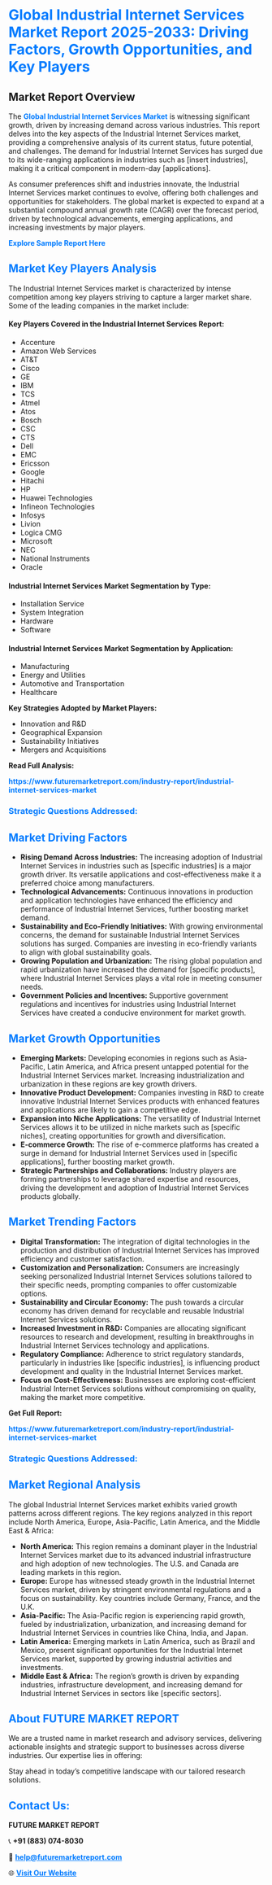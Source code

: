 <h1 style="color: #007BFF;">Global Industrial Internet Services Market Report 2025-2033: Driving Factors, Growth Opportunities, and Key Players</h1>

<section id="overview">
<h2>Market Report Overview</h2>
<p>The <a href="https://www.futuremarketreport.com/industry-report/industrial-internet-services-market" style="color: #007BFF; text-decoration: none;"><strong>Global Industrial Internet Services Market</strong></a> is witnessing significant growth, driven by increasing demand across various industries. This report delves into the key aspects of the Industrial Internet Services market, providing a comprehensive analysis of its current status, future potential, and challenges. The demand for Industrial Internet Services has surged due to its wide-ranging applications in industries such as [insert industries], making it a critical component in modern-day [applications].</p>
<p>As consumer preferences shift and industries innovate, the Industrial Internet Services market continues to evolve, offering both challenges and opportunities for stakeholders. The global market is expected to expand at a substantial compound annual growth rate (CAGR) over the forecast period, driven by technological advancements, emerging applications, and increasing investments by major players.</p>
</section>

<section id="overview">
<p><a href="https://www.futuremarketreport.com/request-sample/reportId=63247" style="color: #007BFF; text-decoration: none;"><strong>Explore Sample Report Here</strong></a></p>
</section>

<section id="key-players">
<h2 style="color: #007BFF;">Market Key Players Analysis</h2>
<p>The Industrial Internet Services market is characterized by intense competition among key players striving to capture a larger market share. Some of the leading companies in the market include:</p>
<h4>Key Players Covered in the Industrial Internet Services Report:</h4>
<ul><li>Accenture</li><li>Amazon Web Services</li><li>AT&amp;T</li><li>Cisco</li><li>GE</li><li>IBM</li><li>TCS</li><li>Atmel</li><li>Atos</li><li>Bosch</li><li>CSC</li><li>CTS</li><li>Dell</li><li>EMC</li><li>Ericsson</li><li>Google</li><li>Hitachi</li><li>HP</li><li>Huawei Technologies</li><li>Infineon Technologies</li><li>Infosys</li><li>Livion</li><li>Logica CMG</li><li>Microsoft</li><li>NEC</li><li>National Instruments</li><li>Oracle</li></ul>
<h4>Industrial Internet Services Market Segmentation by Type:</h4>
<ul><li>Installation Service</li><li>System Integration</li><li>Hardware</li><li>Software</li></ul>

<h4>Industrial Internet Services Market Segmentation by Application:</h4>
<ul><li>Manufacturing</li><li>Energy and Utilities</li><li>Automotive and Transportation</li><li>Healthcare</li></ul>
<p><strong>Key Strategies Adopted by Market Players:</strong></p>
<ul>
<li>Innovation and R&D</li>
<li>Geographical Expansion</li>
<li>Sustainability Initiatives</li>
<li>Mergers and Acquisitions</li>
</ul>
</section>

<section>
<p><strong>Read Full Analysis: </strong></p><a href="https://www.futuremarketreport.com/industry-report/industrial-internet-services-market" style="color: #007BFF; text-decoration: none;"><strong>https://www.futuremarketreport.com/industry-report/industrial-internet-services-market</strong></a>
<h3 style="color: #007BFF;">Strategic Questions Addressed:</h3>
</section>

<section id="driving-factors">
<h2 style="color: #007BFF;">Market Driving Factors</h2>
<ul>
<li><strong>Rising Demand Across Industries:</strong> The increasing adoption of Industrial Internet Services in industries such as [specific industries] is a major growth driver. Its versatile applications and cost-effectiveness make it a preferred choice among manufacturers.</li>
<li><strong>Technological Advancements:</strong> Continuous innovations in production and application technologies have enhanced the efficiency and performance of Industrial Internet Services, further boosting market demand.</li>
<li><strong>Sustainability and Eco-Friendly Initiatives:</strong> With growing environmental concerns, the demand for sustainable Industrial Internet Services solutions has surged. Companies are investing in eco-friendly variants to align with global sustainability goals.</li>
<li><strong>Growing Population and Urbanization:</strong> The rising global population and rapid urbanization have increased the demand for [specific products], where Industrial Internet Services plays a vital role in meeting consumer needs.</li>
<li><strong>Government Policies and Incentives:</strong> Supportive government regulations and incentives for industries using Industrial Internet Services have created a conducive environment for market growth.</li>
</ul>
</section>

<section id="growth-opportunities">
<h2 style="color: #007BFF;">Market Growth Opportunities</h2>
<ul>
<li><strong>Emerging Markets:</strong> Developing economies in regions such as Asia-Pacific, Latin America, and Africa present untapped potential for the Industrial Internet Services market. Increasing industrialization and urbanization in these regions are key growth drivers.</li>
<li><strong>Innovative Product Development:</strong> Companies investing in R&D to create innovative Industrial Internet Services products with enhanced features and applications are likely to gain a competitive edge.</li>
<li><strong>Expansion into Niche Applications:</strong> The versatility of Industrial Internet Services allows it to be utilized in niche markets such as [specific niches], creating opportunities for growth and diversification.</li>
<li><strong>E-commerce Growth:</strong> The rise of e-commerce platforms has created a surge in demand for Industrial Internet Services used in [specific applications], further boosting market growth.</li>
<li><strong>Strategic Partnerships and Collaborations:</strong> Industry players are forming partnerships to leverage shared expertise and resources, driving the development and adoption of Industrial Internet Services products globally.</li>
</ul>
</section>

<section id="trending-factors">
<h2 style="color: #007BFF;">Market Trending Factors</h2>
<ul>
<li><strong>Digital Transformation:</strong> The integration of digital technologies in the production and distribution of Industrial Internet Services has improved efficiency and customer satisfaction.</li>
<li><strong>Customization and Personalization:</strong> Consumers are increasingly seeking personalized Industrial Internet Services solutions tailored to their specific needs, prompting companies to offer customizable options.</li>
<li><strong>Sustainability and Circular Economy:</strong> The push towards a circular economy has driven demand for recyclable and reusable Industrial Internet Services solutions.</li>
<li><strong>Increased Investment in R&D:</strong> Companies are allocating significant resources to research and development, resulting in breakthroughs in Industrial Internet Services technology and applications.</li>
<li><strong>Regulatory Compliance:</strong> Adherence to strict regulatory standards, particularly in industries like [specific industries], is influencing product development and quality in the Industrial Internet Services market.</li>
<li><strong>Focus on Cost-Effectiveness:</strong> Businesses are exploring cost-efficient Industrial Internet Services solutions without compromising on quality, making the market more competitive.</li>
</ul>
</section>

<section>
<p><strong>Get Full Report: </strong></p><a href="https://www.futuremarketreport.com/industry-report/industrial-internet-services-market" style="color: #007BFF; text-decoration: none;"><strong>https://www.futuremarketreport.com/industry-report/industrial-internet-services-market</strong></a>
<h3 style="color: #007BFF;">Strategic Questions Addressed:</h3>
</section>


<section id="regional-analysis">
<h2 style="color: #007BFF;">Market Regional Analysis</h2>
<p>The global Industrial Internet Services market exhibits varied growth patterns across different regions. The key regions analyzed in this report include North America, Europe, Asia-Pacific, Latin America, and the Middle East & Africa:</p>
<ul>
<li><strong>North America:</strong> This region remains a dominant player in the Industrial Internet Services market due to its advanced industrial infrastructure and high adoption of new technologies. The U.S. and Canada are leading markets in this region.</li>
<li><strong>Europe:</strong> Europe has witnessed steady growth in the Industrial Internet Services market, driven by stringent environmental regulations and a focus on sustainability. Key countries include Germany, France, and the U.K.</li>
<li><strong>Asia-Pacific:</strong> The Asia-Pacific region is experiencing rapid growth, fueled by industrialization, urbanization, and increasing demand for Industrial Internet Services in countries like China, India, and Japan.</li>
<li><strong>Latin America:</strong> Emerging markets in Latin America, such as Brazil and Mexico, present significant opportunities for the Industrial Internet Services market, supported by growing industrial activities and investments.</li>
<li><strong>Middle East & Africa:</strong> The region’s growth is driven by expanding industries, infrastructure development, and increasing demand for Industrial Internet Services in sectors like [specific sectors].</li>
</ul>
</section>

<footer>
<h2 style="color: #007BFF;">About FUTURE MARKET REPORT</h2>
<p>We are a trusted name in market research and advisory services, delivering actionable insights and strategic support to businesses across diverse industries. Our expertise lies in offering:</p>

<p>Stay ahead in today’s competitive landscape with our tailored research solutions.</p>

<h2 style="color: #007BFF;">Contact Us:</h2>
<p><strong>FUTURE MARKET REPORT</strong></p>
<p>📞 <strong>+91 (883) 074-8030</strong></p>
<p>📧 <strong><a href="mailto:help@futuremarketreport.com" style="color: #007BFF;">help@futuremarketreport.com</a></strong></p>
<p>🌐 <strong><a href="https://www.futuremarketreport.com/" style="color: #007BFF;">Visit Our Website</a></strong></p>
</footer>